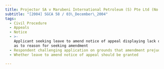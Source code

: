 ```yaml
---
title: Projector SA v Marubeni International Petroleum (S) Pte Ltd (No 2)
subtitle: "[2004] SGCA 58 / 03\_December\_2004"
tags:
  - Civil Procedure
  - Appeals
  - Notice
  - >-
    Applicant seeking leave to amend notice of appeal displaying lack of candour
    as to reason for seeking amendment
  - Respondent challenging application on grounds that amendment prejudicial
  - Whether leave to amend notice of appeal should be granted

---
```


